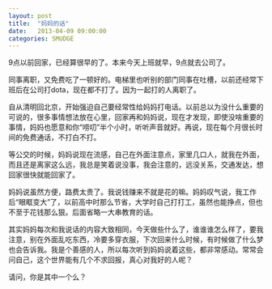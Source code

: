 ```yaml
---
layout: post
title:  "妈妈的话"
date:   2013-04-09 09:00:00
categories: SMUDGE
---
```


9点以前回家，已经算很早的了。本来今天上班就早，9点就去公司了。

同事离职，又免费吃了一顿好的。电梯里也听别的部门同事在吐槽，以前还经常下班后在公司打dota，现在都不打了。因为一起打的人离职了。

自从清明回北京，开始强迫自己要经常性给妈妈打电话。以前总以为没什么重要的可说的，很多事情想法放在心里，回家再和妈妈说，现在才发现，即使没啥重要的事情，妈妈也愿意和你“唠叨”半个小时，听听声音就好。再说，现在每个月很长时间的免费通话，不打白不打。

等公交的时候，妈妈说现在流感，自己在外面注意点，家里几口人，就我在外面，而且还是离家这么远，我总是笑着说没事，我会注意的，远没关系，交通发达，想回家很快就能回家了。

妈妈说虽然方便，路费太贵了。我说钱赚来不就是花的嘛。妈妈叹气说，我工作后“眼眶变大”了，以前高中时那么节省，大学时自己打打工，虽然也能挣点，但也不至于花钱那么狠。后面省略一大串教育的话。

其实妈妈每次和我说话的内容大致相同，今天做些什么了，谁谁谁怎么样了，要我注意，别在外面乱吃东西，冷要多穿衣服，下次回来什么时候，有时候做了什么梦也会告诉我。我是个善感的人，所以每次听到妈妈说着这些，都非常感动。常常会问自己，这个世界能有几个不求回报，真心对我好的人呢？

请问，你是其中一个么？

